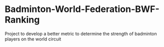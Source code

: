 # Badminton-World-Federation-BWF-Ranking
Project to develop a better metric to determine the strength of badminton players on the world circuit
